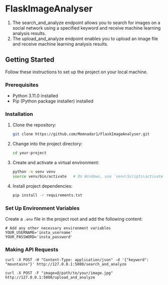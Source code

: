 # FlaskImageAnalyser

1. The search_and_analyze endpoint allows you to search for images on a social network using a specified keyword and receive machine learning analysis results.
2. The upload_and_analyze endpoint enables you to upload an image file and receive machine learning analysis results.


## Getting Started

Follow these instructions to set up the project on your local machine.

### Prerequisites

- Python 3.11.0 installed
- Pip (Python package installer) installed

### Installation

1. Clone the repository:

    ```bash
    git clone https://github.com/Momnadar1/FlaskImageAnalyser.git
    ```

2. Change into the project directory:

    ```bash
    cd your-project
    ```

3. Create and activate a virtual environment:

    ```bash
    python -m venv venv
    source venv/bin/activate   # On Windows, use `venv\Scripts\activate`
    ```

4. Install project dependencies:

    ```bash
    pip install -r requirements.txt
    ```

### Set Up Environment Variables

Create a `.env` file in the project root and add the following content:

```plaintext
# Add any other necessary environment variables
YOUR_USERNAME='insta_username'
YOUR_PASSWORD='insta_password'
```

### Making API Requests

    curl -X POST -H "Content-Type: application/json" -d '{"keyword": "mountains"}' http://127.0.0.1:5000/search_and_analyze

    curl -X POST -F "image=@/path/to/your/image.jpg" http://127.0.0.1:5000/upload_and_analyze
